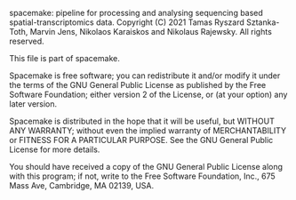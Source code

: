 spacemake: pipeline for processing and analysing sequencing based spatial-transcriptomics data.
Copyright (C) 2021 Tamas Ryszard Sztanka-Toth, Marvin Jens, Nikolaos Karaiskos and Nikolaus Rajewsky.
All rights reserved.

This file is part of spacemake.

Spacemake is free software; you can redistribute it and/or modify
it under the terms of the GNU General Public License as published by
the Free Software Foundation; either version 2 of the License, or
(at your option) any later version.

Spacemake is distributed in the hope that it will be useful,
but WITHOUT ANY WARRANTY; without even the implied warranty of
MERCHANTABILITY or FITNESS FOR A PARTICULAR PURPOSE.  See the
GNU General Public License for more details.

You should have received a copy of the GNU General Public License
along with this program; if not, write to the Free Software
Foundation, Inc., 675 Mass Ave, Cambridge, MA 02139, USA.
